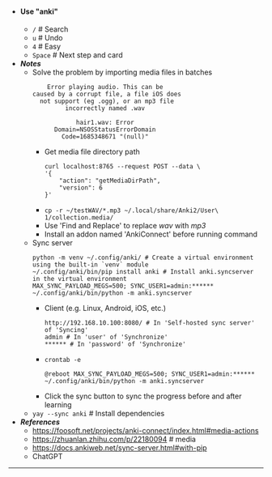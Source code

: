 - #### Use "anki"
    - `/` # Search
    - `u` # Undo
    - `4` # Easy
    - `Space` # Next step and card
- ***Notes***
    - Solve the problem by importing media files in batches
      ```
          Error playing audio. This can be
      caused by a corrupt file, a file iOS does
        not support (eg .ogg), or an mp3 file
               incorrectly named .wav

                  hair1.wav: Error
            Domain=NSOSStatusErrorDomain
              Code=1685348671 "(null)"
      ```
        - Get media file directory path
          ```
          curl localhost:8765 --request POST --data \
          '{
              "action": "getMediaDirPath",
              "version": 6
          }'
          ```
        - `cp -r ~/testWAV/*.mp3 ~/.local/share/Anki2/User\ 1/collection.media/`
        - Use 'Find and Replace' to replace *wav* with *mp3*
        - Install an addon named 'AnkiConnect' before running command
    - Sync server
      ```
      python -m venv ~/.config/anki/ # Create a virtual environment using the built-in `venv` module
      ~/.config/anki/bin/pip install anki # Install anki.syncserver in the virtual environment
      MAX_SYNC_PAYLOAD_MEGS=500; SYNC_USER1=admin:****** ~/.config/anki/bin/python -m anki.syncserver
      ```
        - Client (e.g. Linux, Android, iOS, etc.)
          ```
          http://192.168.10.100:8080/ # In 'Self-hosted sync server' of 'Syncing'
          admin # In 'user' of 'Synchronize'
          ****** # In 'password' of 'Synchronize'
          ```
        - `crontab -e`
          ```
          @reboot MAX_SYNC_PAYLOAD_MEGS=500; SYNC_USER1=admin:****** ~/.config/anki/bin/python -m anki.syncserver
          ```
        - Click the sync button to sync the progress before and after learning
    - `yay --sync anki` # Install dependencies
- ***References***
    - https://foosoft.net/projects/anki-connect/index.html#media-actions
    - https://zhuanlan.zhihu.com/p/22180094 # media
    - https://docs.ankiweb.net/sync-server.html#with-pip
    - ChatGPT
- ---
